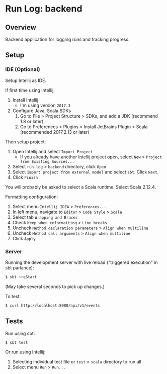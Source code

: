 # Run Log: backend

## Overview
Backend application for logging runs and tracking progress.

## Setup

### IDE (Optional)

Setup Intellij as IDE.

If first time using Intellij:

1. Install Intellij
    - I'm using version `2017.3`
2. Configure Java, Scala SDKs
    1. Go to File > Project Structure > SDKs, and add a JDK (recommend 1.8 or later)
    2. Go to Preferences > Plugins > Install JetBrains Plugin > Scala (recommended 2017.2.13 or later)

Then setup project:

1. Open Intellij and select `Import Project`
    - If you already have another Intellij project open, select `New` > `Project from Existing Sources...`
2. Select `run-log` > `backend` directory, click `Open`
3. Select `Import project from external model` and select `sbt`. Click `Next`.
4. Click `Finish`

You will probably be asked to select a Scala runtime. Select Scala 2.12.4.

Formatting configuration:

1. Select menu `Intellij IDEA` > `Preferences...`
2. In left menu, navigate to `Editor` > `Code Style` > `Scala`
3. Select tab `Wrapping and Braces`
4. Check `Keep when reformatting` > `Line breaks`
5. Uncheck `Method declaration parameters` > `Align when multiline`
6. Uncheck `Method call arguments` > `Align when multiline`
7. Click `Apply`

### Server

Running the development server with live reload ("triggered execution" in sbt parlance):

```sh
$ sbt ~reStart
```

(May take several seconds to pick up changes.)

To test:

```sh
$ curl http://localhost:8080/api/v1/events
```

## Tests

Run using sbt:

```sh
$ sbt test
```

Or run using Intellij:

1. Selecting individual test file or `test` > `scala` directory to run all
2. Select menu `Run` > `Run...`
